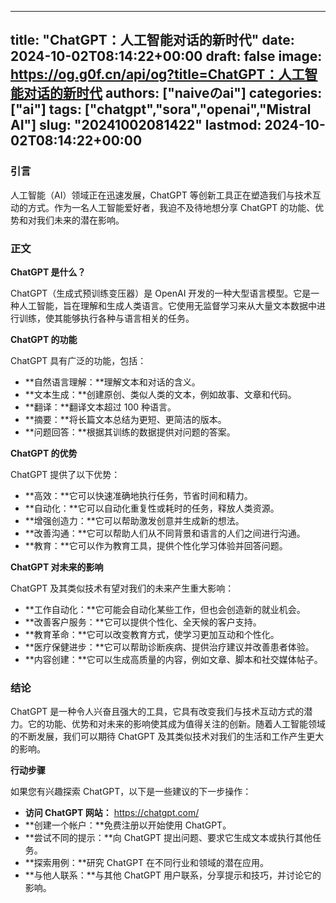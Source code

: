 
---
title: "ChatGPT：人工智能对话的新时代"
date: 2024-10-02T08:14:22+00:00
draft: false
image: https://og.g0f.cn/api/og?title=ChatGPT：人工智能对话的新时代
authors: ["naiveのai"]
categories: ["ai"]
tags: ["chatgpt","sora","openai","Mistral AI"]
slug: "20241002081422"
lastmod: 2024-10-02T08:14:22+00:00
---
### 引言

人工智能（AI）领域正在迅速发展，ChatGPT 等创新工具正在塑造我们与技术互动的方式。作为一名人工智能爱好者，我迫不及待地想分享 ChatGPT 的功能、优势和对我们未来的潜在影响。

### 正文

**ChatGPT 是什么？**

ChatGPT（生成式预训练变压器）是 OpenAI 开发的一种大型语言模型。它是一种人工智能，旨在理解和生成人类语言。它使用无监督学习来从大量文本数据中进行训练，使其能够执行各种与语言相关的任务。

**ChatGPT 的功能**

ChatGPT 具有广泛的功能，包括：

* **自然语言理解：**理解文本和对话的含义。
* **文本生成：**创建原创、类似人类的文本，例如故事、文章和代码。
* **翻译：**翻译文本超过 100 种语言。
* **摘要：**将长篇文本总结为更短、更简洁的版本。
* **问题回答：**根据其训练的数据提供对问题的答案。

**ChatGPT 的优势**

ChatGPT 提供了以下优势：

* **高效：**它可以快速准确地执行任务，节省时间和精力。
* **自动化：**它可以自动化重复性或耗时的任务，释放人类资源。
* **增强创造力：**它可以帮助激发创意并生成新的想法。
* **改善沟通：**它可以帮助人们从不同背景和语言的人们之间进行沟通。
* **教育：**它可以作为教育工具，提供个性化学习体验并回答问题。

**ChatGPT 对未来的影响**

ChatGPT 及其类似技术有望对我们的未来产生重大影响：

* **工作自动化：**它可能会自动化某些工作，但也会创造新的就业机会。
* **改善客户服务：**它可以提供个性化、全天候的客户支持。
* **教育革命：**它可以改变教育方式，使学习更加互动和个性化。
* **医疗保健进步：**它可以帮助诊断疾病、提供治疗建议并改善患者体验。
* **内容创建：**它可以生成高质量的内容，例如文章、脚本和社交媒体帖子。

### 结论

ChatGPT 是一种令人兴奋且强大的工具，它具有改变我们与技术互动方式的潜力。它的功能、优势和对未来的影响使其成为值得关注的创新。随着人工智能领域的不断发展，我们可以期待 ChatGPT 及其类似技术对我们的生活和工作产生更大的影响。

**行动步骤**

如果您有兴趣探索 ChatGPT，以下是一些建议的下一步操作：

* **访问 ChatGPT 网站：** https://chatgpt.com/
* **创建一个帐户：**免费注册以开始使用 ChatGPT。
* **尝试不同的提示：**向 ChatGPT 提出问题、要求它生成文本或执行其他任务。
* **探索用例：**研究 ChatGPT 在不同行业和领域的潜在应用。
* **与他人联系：**与其他 ChatGPT 用户联系，分享提示和技巧，并讨论它的影响。